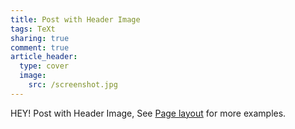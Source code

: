```yaml
---
title: Post with Header Image
tags: TeXt
sharing: true
comment: true
article_header:
  type: cover
  image:
    src: /screenshot.jpg
---
```


HEY! Post with Header Image, See [Page layout](https://tianqi.name/jekyll-TeXt-theme/samples.html#page-layout) for more examples.

<!--more-->